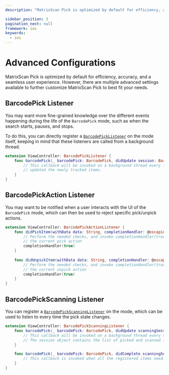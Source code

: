 ```yaml
---
description: "MatrixScan Pick is optimized by default for efficiency, accuracy, and a seamless user experience. However, there are multiple advanced settings available to further customize MatrixScan Pick to best fit your needs.                                                                     "

sidebar_position: 3
pagination_next: null
framework: ios
keywords:
  - ios
---
```


# Advanced Configurations

MatrixScan Pick is optimized by default for efficiency, accuracy, and a seamless user experience. However, there are multiple advanced settings available to further customize MatrixScan Pick to best fit your needs.

## BarcodePick Listener

You may want more fine-grained knowledge over the different events happening during the life of the `BarcodePick` mode, such as when the search starts, pauses, and stops.

To do this, you can directly register a [`BarcodePickListener`](https://docs.scandit.com/data-capture-sdk/ios/barcode-capture/api/barcode-pick-listener.html#interface-scandit.datacapture.barcode.pick.IBarcodePickListener) on the mode itself, keeping in mind that these listeners are called from a background thread.

```swift
extension ViewController: BarcodePickListener {
    func barcodePick(_ barcodePick: BarcodePick, didUpdate session: BarcodePickSession) {
        // This callback will be invoked on a background thread every frame. The session object contains
        // updated the newly tracked items.
    }
}
```

## BarcodePickAction Listener

You may want to be notified when a user interacts with the UI of the `BarcodePick` mode, which can then be used to reject specific pick/unpick actions.

```swift
extension ViewController: BarcodePickActionListener {
    func didPickItem(withData data: String, completionHandler: @escaping (Bool) -> Void) {
        // Perform the needed checks, and invoke completionHandler(true/false) to allow/reject
        // the current pick action
        completionHandler(true)
    }
    
    func didUnpickItem(withData data: String, completionHandler: @escaping (Bool) -> Void) {
        // Perform the needed checks, and invoke completionHandler(true/false) to allow/reject
        // the current unpick action
        completionHandler(true)
    }
}
```

## BarcodePickScanning Listener

You can register a [`BarcodePickScanningListener`](https://docs.scandit.com/data-capture-sdk/ios/barcode-capture/api/barcode-pick-scanning-listener.html#interface-scandit.datacapture.barcode.pick.IBarcodePickScanningListener) on the mode, which can be used to listen to every time the pick state changes.

```swift
extension ViewController: BarcodePickScanningListener {
    func barcodePick(_ barcodePick: BarcodePick, didUpdate scanningSession: BarcodePickScanningSession) {
        // This callback will be invoked on a background thread every time the picked state of some item changes.
        // The session object contains the list of picked and scanned items.
    }

    func barcodePick(_ barcodePick: BarcodePick, didComplete scanningSession: BarcodePickScanningSession) {
        // This callback is invoked when all the registered items needing picking have been picked.
    }
}
```